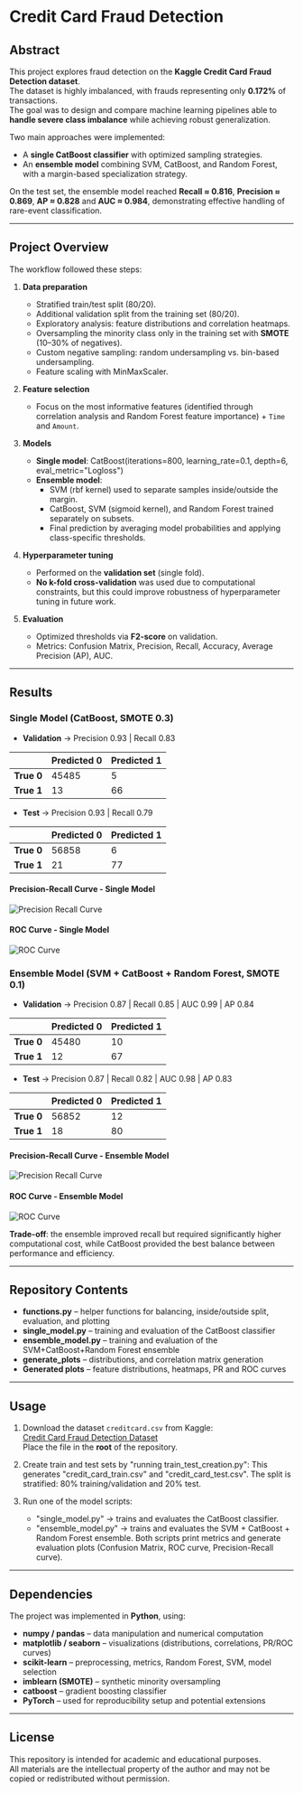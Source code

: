 # Credit Card Fraud Detection

## Abstract
This project explores fraud detection on the **Kaggle Credit Card Fraud Detection dataset**.  
The dataset is highly imbalanced, with frauds representing only **0.172%** of transactions.  
The goal was to design and compare machine learning pipelines able to **handle severe class imbalance** while achieving robust generalization.  

Two main approaches were implemented:  
- A **single CatBoost classifier** with optimized sampling strategies.  
- An **ensemble model** combining SVM, CatBoost, and Random Forest, with a margin-based specialization strategy.  

On the test set, the ensemble model reached **Recall ≈ 0.816**, **Precision ≈ 0.869**, **AP ≈ 0.828** and **AUC ≈ 0.984**, demonstrating effective handling of rare-event classification.  

---

## Project Overview
The workflow followed these steps:  

1. **Data preparation**  
   - Stratified train/test split (80/20).    
   - Additional validation split from the training set (80/20).
   - Exploratory analysis: feature distributions and correlation heatmaps.
   - Oversampling the minority class only in the training set with **SMOTE** (10–30% of negatives). 
   - Custom negative sampling: random undersampling vs. bin-based undersampling.    
   - Feature scaling with MinMaxScaler.    

2. **Feature selection**  
   - Focus on the most informative features (identified through correlation analysis and Random Forest feature importance) + `Time` and `Amount`.

3. **Models**  
   - **Single model**: CatBoost(iterations=800, learning_rate=0.1, depth=6, eval_metric="Logloss") 
   - **Ensemble model**:  
     - SVM (rbf kernel) used to separate samples inside/outside the margin.  
     - CatBoost, SVM (sigmoid kernel), and Random Forest trained separately on subsets.  
     - Final prediction by averaging model probabilities and applying class-specific thresholds.  

4. **Hyperparameter tuning**  
   - Performed on the **validation set** (single fold).  
   - **No k-fold cross-validation** was used due to computational constraints, but this could improve robustness of hyperparameter tuning in future work.  

5. **Evaluation**  
   - Optimized thresholds via **F2-score** on validation.  
   - Metrics: Confusion Matrix, Precision, Recall, Accuracy, Average Precision (AP), AUC.  

---

## Results

### Single Model (CatBoost, SMOTE 0.3)

- **Validation** → Precision 0.93 | Recall 0.83

|               | Predicted 0 | Predicted 1 |
|---------------|-------------|-------------|
| **True 0**    | 45485       | 5           |
| **True 1**    | 13          | 66          |

- **Test**       → Precision 0.93 | Recall 0.79

|               | Predicted 0 | Predicted 1 |
|---------------|-------------|-------------|
| **True 0**    | 56858       | 6           |
| **True 1**    | 21          | 77          |

#### Precision-Recall Curve - Single Model
![Precision Recall Curve](Credit%20card%20fraud%20detection%20models/Generated%20plots/Precision-Recall%20Curve_single.png)

#### ROC Curve - Single Model
![ROC Curve](Credit%20card%20fraud%20detection%20models/Generated%20plots/ROC%20curve_single.png)

### Ensemble Model (SVM + CatBoost + Random Forest, SMOTE 0.1)

- **Validation** → Precision 0.87 | Recall 0.85 | AUC 0.99 | AP 0.84 

|               | Predicted 0 | Predicted 1 |
|---------------|-------------|-------------|
| **True 0**    | 45480       | 10          |
| **True 1**    | 12          | 67          |

- **Test**       → Precision 0.87 | Recall 0.82 | AUC 0.98 | AP 0.83

|               | Predicted 0 | Predicted 1 |
|---------------|-------------|-------------|
| **True 0**    | 56852       | 12          |
| **True 1**    | 18          | 80          |

#### Precision-Recall Curve - Ensemble Model
![Precision Recall Curve](Credit%20card%20fraud%20detection%20models/Generated%20plots/Precision-Recall%20Curve_ensemble.png)

#### ROC Curve - Ensemble Model
![ROC Curve](Credit%20card%20fraud%20detection%20models/Generated%20plots/ROC%20curve_ensemble.png)

**Trade-off**: the ensemble improved recall but required significantly higher computational cost, while CatBoost provided the best balance between performance and efficiency.  

---

## Repository Contents
- **functions.py** – helper functions for balancing, inside/outside split, evaluation, and plotting  
- **single_model.py** – training and evaluation of the CatBoost classifier  
- **ensemble_model.py** – training and evaluation of the SVM+CatBoost+Random Forest ensemble  
- **generate_plots** – distributions, and correlation matrix generation  
- **Generated plots** – feature distributions, heatmaps, PR and ROC curves  

---

## Usage

1. Download the dataset `creditcard.csv` from Kaggle:  
   [Credit Card Fraud Detection Dataset](https://www.kaggle.com/datasets/mlg-ulb/creditcardfraud/)  
   Place the file in the **root** of the repository.  

2. Create train and test sets by "running train_test_creation.py": This generates "credit_card_train.csv" and "credit_card_test.csv". The split is stratified: 80% training/validation and 20% test.

3. Run one of the model scripts:
   - "single_model.py" → trains and evaluates the CatBoost classifier.
   - "ensemble_model.py" → trains and evaluates the SVM + CatBoost + Random Forest ensemble.
Both scripts print metrics and generate evaluation plots (Confusion Matrix, ROC curve, Precision-Recall curve).

---

## Dependencies
The project was implemented in **Python**, using:  
- **numpy / pandas** – data manipulation and numerical computation  
- **matplotlib / seaborn** – visualizations (distributions, correlations, PR/ROC curves)  
- **scikit-learn** – preprocessing, metrics, Random Forest, SVM, model selection  
- **imblearn (SMOTE)** – synthetic minority oversampling  
- **catboost** – gradient boosting classifier  
- **PyTorch** – used for reproducibility setup and potential extensions  

---

## License
This repository is intended for academic and educational purposes.  
All materials are the intellectual property of the author and may not be copied or redistributed without permission.  